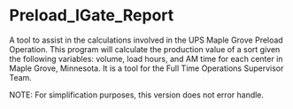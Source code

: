 # Preload_IGate_Report


A tool to assist in the calculations involved in the UPS Maple Grove Preload Operation. This program will calculate the production value of a sort given the following variables: volume, load hours, and AM time for each center in Maple Grove, Minnesota. It is a tool for the Full Time Operations Supervisor Team.


NOTE: For simplification purposes, this version does not error handle. 
